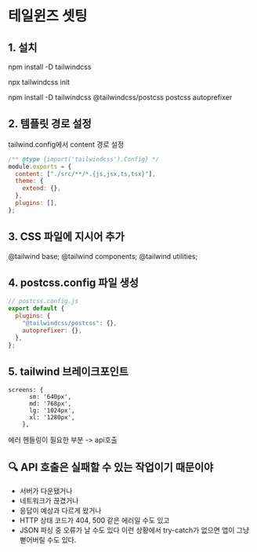 # 테일윈즈 셋팅

## 1. 설치

npm install -D tailwindcss

npx tailwindcss init

npm install -D tailwindcss @tailwindcss/postcss postcss autoprefixer

## 2. 템플릿 경로 설정

tailwind.config에서 content 경로 설정

```jsx
/** @type {import('tailwindcss').Config} */
module.exports = {
  content: ["./src/**/*.{js,jsx,ts,tsx}"],
  theme: {
    extend: {},
  },
  plugins: [],
};
```

## 3. CSS 파일에 지시어 추가

@tailwind base;
@tailwind components;
@tailwind utilities;

## 4. postcss.config 파일 생성

```jsx
// postcss.config.js
export default {
  plugins: {
    "@tailwindcss/postcss": {},
    autoprefixer: {},
  },
};
```

## 5. tailwind 브레이크포인트

```
screens: {
      sm: '640px',
      md: '768px',
      lg: '1024px',
      xl: '1280px',
    },

```

에러 헨들링이 필요한 부분 -> api호출

## 🔍 API 호출은 실패할 수 있는 작업이기 때문이야

- 서버가 다운됐거나
- 네트워크가 끊겼거나
- 응답이 예상과 다르게 왔거나
- HTTP 상태 코드가 404, 500 같은 에러일 수도 있고
- JSON 파싱 중 오류가 날 수도 있다
  이런 상황에서 try-catch가 없으면 앱이 그냥 뻗어버릴 수도 있다.
